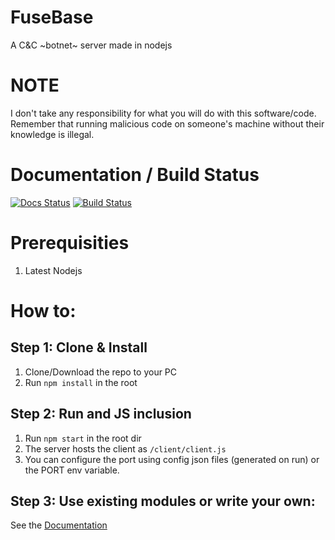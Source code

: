 # FuseBase
A C&C ~botnet~ server made in nodejs

# NOTE
I don't take any responsibility for what you will do with this software/code.
Remember that running malicious code on someone's machine without their knowledge is illegal.

# Documentation / Build Status
[![Docs Status](https://lukas2005.github.io/FuseBase/badge.svg)](https://lukas2005.github.io/FuseBase/)
[![Build Status](https://travis-ci.org/lukas2005/FuseBase.svg?branch=master)](https://travis-ci.org/lukas2005/FuseBase)

# Prerequisities
1. Latest Nodejs

# How to:
## Step 1: Clone & Install
1. Clone/Download the repo to your PC
2. Run `npm install` in the root

## Step 2: Run and JS inclusion
1. Run `npm start` in the root dir
2. The server hosts the client as `/client/client.js`
3. You can configure the port using config json files (generated on run) or the PORT env variable.

## Step 3: Use existing modules or write your own:
See the [Documentation](https://lukas2005.github.io/FuseBase/)
